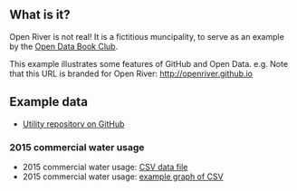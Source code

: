 
## What is it?
Open River is not real! It is a fictitious muncipality, to serve as an example by the [Open Data Book Club](http://peidevs.github.io/OpenDataBookClub).

This example illustrates some features of GitHub and Open Data. e.g. Note that this URL is branded for Open River: http://openriver.github.io

## Example data
* [Utility repository on GitHub](https://github.com/openriver/utility)

### 2015 commercial water usage
* 2015 commercial water usage: [CSV data file](https://raw.githubusercontent.com/openriver/utility/master/data/2015-COMMERCIAL-WATER.csv)
* 2015 commercial water usage: [example graph of CSV](http://rawgit.com/?https://raw.githubusercontent.com/openriver/utility/master/examples/2015_commercial_water.html)

